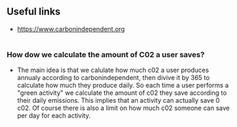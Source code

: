 ## Useful links
- https://www.carbonindependent.org
#

### How dow we calculate the amount of C02 a user saves?
- The main idea is that we calulate how much c02 a user produces annualy according to carbonindependent, then divive it by 365 to calculate how much they produce daily. So each time a user performs a "green activity" we calculate the amount of c02 they save according to their daily emissions. This implies that an activity can actually save 0 c02. Of course there is also a limit on how much c02 someone can save per day for each activity. 

